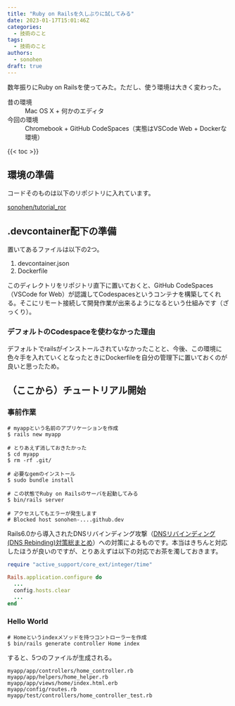 ```yaml
---
title: "Ruby on Railsを久しぶりに試してみる"
date: 2023-01-17T15:01:46Z
categories:
  - 技術のこと
tags:
  - 技術のこと
authors:
  - sonohen
draft: true
---
```


数年振りにRuby on Railsを使ってみた。ただし、使う環境は大きく変わった。

<dl>
<dt>昔の環境</dt>
<dd>Mac OS X + 何かのエディタ</dd>
<dt>今回の環境</dt>
<dd>Chromebook + GitHub CodeSpaces（実態はVSCode Web + Dockerな環境）</dd>
</dl>

<!--more-->

{{< toc >}}

## 環境の準備

コードそのものは以下のリポジトリに入れています。

[sonohen/tutorial_ror](https://github.com/sonohen/tutorial_ror)

## .devcontainer配下の準備

置いてあるファイルは以下の2つ。

1. devcontainer.json
2. Dockerfile

このディレクトリをリポジトリ直下に置いておくと、GitHub CodeSpaces（VSCode for Web）が認識してCodespacesというコンテナを構築してくれる。そこにリモート接続して開発作業が出来るようになるという仕組みです（ざっくり）。

### デフォルトのCodespaceを使わなかった理由

デフォルトでrailsがインストールされていなかったことと、今後、この環境に色々手を入れていくとなったときにDockerfileを自分の管理下に置いておくのが良いと思ったため。

## （ここから）チュートリアル開始

### 事前作業

```shell
# myappという名前のアプリケーションを作成
$ rails new myapp

# とりあえず消しておきたかった
$ cd myapp
$ rm -rf .git/

# 必要なgemのインストール
$ sudo bundle install

# この状態でRuby on Railsのサーバを起動してみる
$ bin/rails server

# アクセスしてもエラーが発生します
# Blocked host sonohen-....github.dev
```

Rails6.0から導入されたDNSリバインディング攻撃（[DNSリバインディング(DNS Rebinding)対策総まとめ](https://blog.tokumaru.org/2022/05/dns-rebinding-protection.html)）への対策によるものです。本当はきちんと対応したほうが良いのですが、とりあえずは以下の対応でお茶を濁しておきます。

```ruby:config/environments/development.rb
require "active_support/core_ext/integer/time"

Rails.application.configure do
  ...
  config.hosts.clear
  ...
end
```

### Hello World

```shell
# Homeというindexメソッドを持つコントローラーを作成
$ bin/rails generate controller Home index
```

すると、5つのファイルが生成される。

```plain
myapp/app/controllers/home_controller.rb
myapp/app/helpers/home_helper.rb
myapp/app/views/home/index.html.erb
myapp/config/routes.rb
myapp/test/controllers/home_controller_test.rb
```